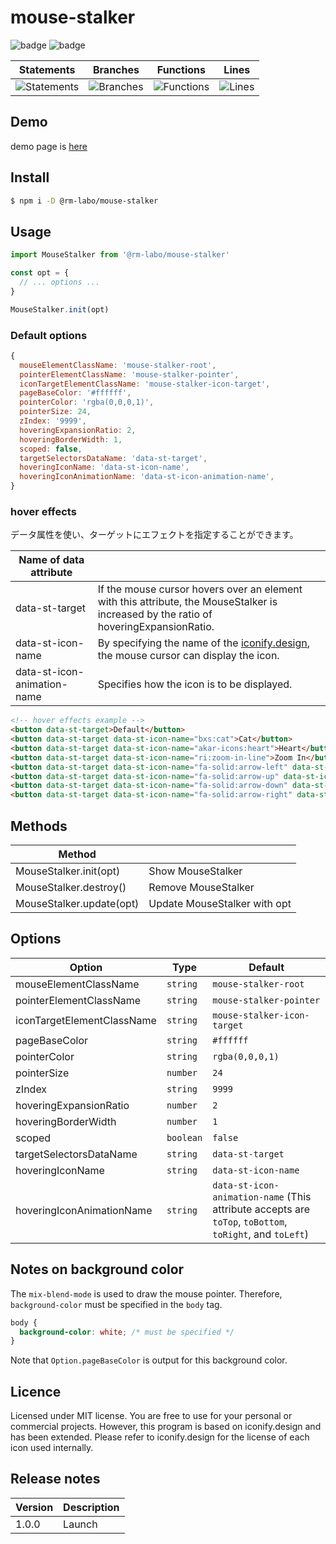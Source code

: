 # mouse-stalker

![badge](https://img.shields.io/badge/license-MIT-blue.svg?style=flat-square)
![badge](https://img.shields.io/badge/node-v16.14.2-green.svg?style=flat-square)

| Statements                  | Branches                | Functions                 | Lines             |
| --------------------------- | ----------------------- | ------------------------- | ----------------- |
| ![Statements](https://img.shields.io/badge/statements-6.89%25-red.svg?style=flat) | ![Branches](https://img.shields.io/badge/branches-13.33%25-red.svg?style=flat) | ![Functions](https://img.shields.io/badge/functions-3.33%25-red.svg?style=flat) | ![Lines](https://img.shields.io/badge/lines-6.66%25-red.svg?style=flat) |


## Demo

demo page is [here](http://rm-labo.github.io/mouse-stalker/)

## Install

```bash
$ npm i -D @rm-labo/mouse-stalker
```

## Usage

```js
import MouseStalker from '@rm-labo/mouse-stalker'

const opt = {
  // ... options ...
}

MouseStalker.init(opt)
```

### Default options

```js
{
  mouseElementClassName: 'mouse-stalker-root',
  pointerElementClassName: 'mouse-stalker-pointer',
  iconTargetElementClassName: 'mouse-stalker-icon-target',
  pageBaseColor: '#ffffff',
  pointerColor: 'rgba(0,0,0,1)',
  pointerSize: 24,
  zIndex: '9999',
  hoveringExpansionRatio: 2,
  hoveringBorderWidth: 1,
  scoped: false,
  targetSelectorsDataName: 'data-st-target',
  hoveringIconName: 'data-st-icon-name',
  hoveringIconAnimationName: 'data-st-icon-animation-name',
}
```

### hover effects

データ属性を使い、ターゲットにエフェクトを指定することができます。

| Name of data attribute      |                                                                                                                                       |
| --------------------------- | ------------------------------------------------------------------------------------------------------------------------------------- |
| data-st-target              | If the mouse cursor hovers over an element with this attribute, the MouseStalker is increased by the ratio of hoveringExpansionRatio. |
| data-st-icon-name           | By specifying the name of the [iconify.design](https://icon-sets.iconify.design/), the mouse cursor can display the icon.             |
| data-st-icon-animation-name | Specifies how the icon is to be displayed.                                                                                            |


```html
<!-- hover effects example -->
<button data-st-target>Default</button>
<button data-st-target data-st-icon-name="bxs:cat">Cat</button>
<button data-st-target data-st-icon-name="akar-icons:heart">Heart</button>
<button data-st-target data-st-icon-name="ri:zoom-in-line">Zoom In</button>
<button data-st-target data-st-icon-name="fa-solid:arrow-left" data-st-icon-animation-name="toLeft">Left Arrow</button>
<button data-st-target data-st-icon-name="fa-solid:arrow-up" data-st-icon-animation-name="toTop">Up Arrow</button>
<button data-st-target data-st-icon-name="fa-solid:arrow-down" data-st-icon-animation-name="toBottom">Down Arrow</button>
<button data-st-target data-st-icon-name="fa-solid:arrow-right" data-st-icon-animation-name="toRight">Right Arrow</button>
```

## Methods

| Method                   |                            |
| ------------------------ | -------------------------- |
| MouseStalker.init(opt)   | Show MouseStalker            |
| MouseStalker.destroy()   | Remove MouseStalker            |
| MouseStalker.update(opt) | Update MouseStalker with opt |



## Options

| Option                     | Type      | Default                                  |
| -------------------------- | --------- | ---------------------------------------- |
| mouseElementClassName      | `string`  | `mouse-stalker-root`                     |
| pointerElementClassName    | `string`  | `mouse-stalker-pointer`                  |
| iconTargetElementClassName | `string`  | `mouse-stalker-icon-target`              |
| pageBaseColor              | `string`  | `#ffffff`                                |
| pointerColor               | `string`  | `rgba(0,0,0,1)`                          |
| pointerSize                | `number`  | `24`                                     |
| zIndex                     | `string`  | `9999`                                   |
| hoveringExpansionRatio     | `number`  | `2`                                      |
| hoveringBorderWidth        | `number`  | `1`                                      |
| scoped                     | `boolean` | `false`                                  |
| targetSelectorsDataName    | `string`  | `data-st-target`              |
| hoveringIconName           | `string`  | `data-st-icon-name`           |
| hoveringIconAnimationName  | `string`  | `data-st-icon-animation-name` (This attribute accepts are `toTop`, `toBottom`, `toRight`, and `toLeft`) |

## Notes on background color

The `mix-blend-mode` is used to draw the mouse pointer.
Therefore, `background-color` must be specified in the `body` tag.

```css
body {
  background-color: white; /* must be specified */
}
```

Note that `Option.pageBaseColor` is output for this background color.


## Licence

Licensed under MIT license.
You are free to use for your personal or commercial projects.
However, this program is based on iconify.design and has been extended.
Please refer to iconify.design for the license of each icon used internally.

## Release notes

| Version | Description |
| ------- | ----------- |
| 1.0.0   | Launch      |